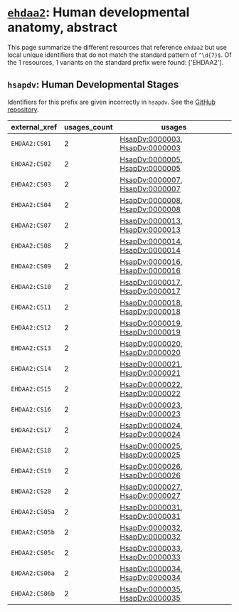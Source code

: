 # [`ehdaa2`](https://bioregistry.io/ehdaa2): Human developmental anatomy, abstract

This page summarize the different resources that reference `ehdaa2`
but use local unique identifiers that do not match the standard pattern of
`^\d{7}$`. Of the 1 resources,
1 variants on the standard prefix were found: ['EHDAA2'].

## `hsapdv`: Human Developmental Stages

Identifiers for this prefix are given incorrectly in `hsapdv`. See the [GitHub repository](https://github.com/obophenotype/developmental-stage-ontologies).

| external_xref   |   usages_count | usages                                                                                                           |
|-----------------|----------------|------------------------------------------------------------------------------------------------------------------|
| `EHDAA2:CS01`   |              2 | [HsapDv:0000003](https://bioregistry.io/HsapDv:0000003), [HsapDv:0000003](https://bioregistry.io/HsapDv:0000003) |
| `EHDAA2:CS02`   |              2 | [HsapDv:0000005](https://bioregistry.io/HsapDv:0000005), [HsapDv:0000005](https://bioregistry.io/HsapDv:0000005) |
| `EHDAA2:CS03`   |              2 | [HsapDv:0000007](https://bioregistry.io/HsapDv:0000007), [HsapDv:0000007](https://bioregistry.io/HsapDv:0000007) |
| `EHDAA2:CS04`   |              2 | [HsapDv:0000008](https://bioregistry.io/HsapDv:0000008), [HsapDv:0000008](https://bioregistry.io/HsapDv:0000008) |
| `EHDAA2:CS07`   |              2 | [HsapDv:0000013](https://bioregistry.io/HsapDv:0000013), [HsapDv:0000013](https://bioregistry.io/HsapDv:0000013) |
| `EHDAA2:CS08`   |              2 | [HsapDv:0000014](https://bioregistry.io/HsapDv:0000014), [HsapDv:0000014](https://bioregistry.io/HsapDv:0000014) |
| `EHDAA2:CS09`   |              2 | [HsapDv:0000016](https://bioregistry.io/HsapDv:0000016), [HsapDv:0000016](https://bioregistry.io/HsapDv:0000016) |
| `EHDAA2:CS10`   |              2 | [HsapDv:0000017](https://bioregistry.io/HsapDv:0000017), [HsapDv:0000017](https://bioregistry.io/HsapDv:0000017) |
| `EHDAA2:CS11`   |              2 | [HsapDv:0000018](https://bioregistry.io/HsapDv:0000018), [HsapDv:0000018](https://bioregistry.io/HsapDv:0000018) |
| `EHDAA2:CS12`   |              2 | [HsapDv:0000019](https://bioregistry.io/HsapDv:0000019), [HsapDv:0000019](https://bioregistry.io/HsapDv:0000019) |
| `EHDAA2:CS13`   |              2 | [HsapDv:0000020](https://bioregistry.io/HsapDv:0000020), [HsapDv:0000020](https://bioregistry.io/HsapDv:0000020) |
| `EHDAA2:CS14`   |              2 | [HsapDv:0000021](https://bioregistry.io/HsapDv:0000021), [HsapDv:0000021](https://bioregistry.io/HsapDv:0000021) |
| `EHDAA2:CS15`   |              2 | [HsapDv:0000022](https://bioregistry.io/HsapDv:0000022), [HsapDv:0000022](https://bioregistry.io/HsapDv:0000022) |
| `EHDAA2:CS16`   |              2 | [HsapDv:0000023](https://bioregistry.io/HsapDv:0000023), [HsapDv:0000023](https://bioregistry.io/HsapDv:0000023) |
| `EHDAA2:CS17`   |              2 | [HsapDv:0000024](https://bioregistry.io/HsapDv:0000024), [HsapDv:0000024](https://bioregistry.io/HsapDv:0000024) |
| `EHDAA2:CS18`   |              2 | [HsapDv:0000025](https://bioregistry.io/HsapDv:0000025), [HsapDv:0000025](https://bioregistry.io/HsapDv:0000025) |
| `EHDAA2:CS19`   |              2 | [HsapDv:0000026](https://bioregistry.io/HsapDv:0000026), [HsapDv:0000026](https://bioregistry.io/HsapDv:0000026) |
| `EHDAA2:CS20`   |              2 | [HsapDv:0000027](https://bioregistry.io/HsapDv:0000027), [HsapDv:0000027](https://bioregistry.io/HsapDv:0000027) |
| `EHDAA2:CS05a`  |              2 | [HsapDv:0000031](https://bioregistry.io/HsapDv:0000031), [HsapDv:0000031](https://bioregistry.io/HsapDv:0000031) |
| `EHDAA2:CS05b`  |              2 | [HsapDv:0000032](https://bioregistry.io/HsapDv:0000032), [HsapDv:0000032](https://bioregistry.io/HsapDv:0000032) |
| `EHDAA2:CS05c`  |              2 | [HsapDv:0000033](https://bioregistry.io/HsapDv:0000033), [HsapDv:0000033](https://bioregistry.io/HsapDv:0000033) |
| `EHDAA2:CS06a`  |              2 | [HsapDv:0000034](https://bioregistry.io/HsapDv:0000034), [HsapDv:0000034](https://bioregistry.io/HsapDv:0000034) |
| `EHDAA2:CS06b`  |              2 | [HsapDv:0000035](https://bioregistry.io/HsapDv:0000035), [HsapDv:0000035](https://bioregistry.io/HsapDv:0000035) |

